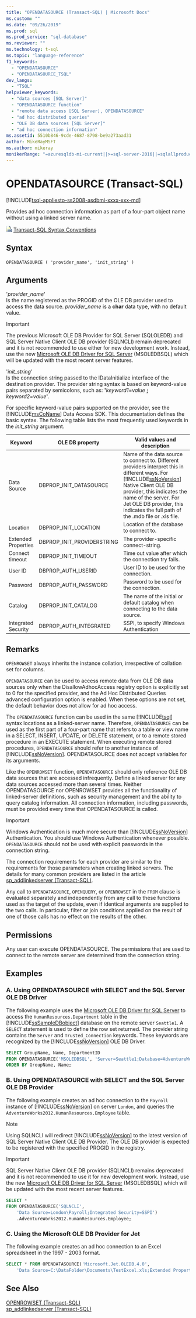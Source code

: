 ```yaml
---
title: "OPENDATASOURCE (Transact-SQL) | Microsoft Docs"
ms.custom: ""
ms.date: "09/26/2019"
ms.prod: sql
ms.prod_service: "sql-database"
ms.reviewer: ""
ms.technology: t-sql
ms.topic: "language-reference"
f1_keywords: 
  - "OPENDATASOURCE"
  - "OPENDATASOURCE_TSQL"
dev_langs: 
  - "TSQL"
helpviewer_keywords: 
  - "data sources [SQL Server]"
  - "OPENDATASOURCE function"
  - "remote data access [SQL Server], OPENDATASOURCE"
  - "ad hoc distributed queries"
  - "OLE DB data sources [SQL Server]"
  - "ad hoc connection information"
ms.assetid: 5510b846-9cde-4687-8798-be9a273aad31
author: MikeRayMSFT
ms.author: mikeray
monikerRange: "=azuresqldb-mi-current||>=sql-server-2016||=sqlallproducts-allversions||>=sql-server-linux-2017"
---
```

# OPENDATASOURCE (Transact-SQL)
[!INCLUDE[tsql-appliesto-ss2008-asdbmi-xxxx-xxx-md](../../includes/tsql-appliesto-ss2008-asdbmi-xxxx-xxx-md.md)]

  Provides ad hoc connection information as part of a four-part object name without using a linked server name.  

 ![link icon](../../database-engine/configure-windows/media/topic-link.gif "link icon") [Transact-SQL Syntax Conventions](../../t-sql/language-elements/transact-sql-syntax-conventions-transact-sql.md)  
  
## Syntax  
  
```  
OPENDATASOURCE ( 'provider_name', 'init_string' )  
```  
  
## Arguments  
 '*provider_name*'  
 Is the name registered as the PROGID of the OLE DB provider used to access the data source. *provider_name* is a **char** data type, with no default value.  

 > [!IMPORTANT]
 > The previous Microsoft OLE DB Provider for SQL Server (SQLOLEDB) and SQL Server Native Client OLE DB provider (SQLNCLI) remain deprecated and it is not recommended to use either for new development work. Instead, use the new [Microsoft OLE DB Driver for SQL Server](../../connect/oledb/oledb-driver-for-sql-server.md) (MSOLEDBSQL) which will be updated with the most recent server features.
 
 '*init_string*'  
 Is the connection string passed to the IDataInitialize interface of the destination provider. The provider string syntax is based on keyword-value pairs separated by semicolons, such as: **'**_keyword1_=_value_ **;** _keyword2_=_value_**'**.  
  
 For specific keyword-value pairs supported on the provider, see the [!INCLUDE[msCoName](../../includes/msconame-md.md)] Data Access SDK. This documentation defines the basic syntax. The following table lists the most frequently used keywords in the *init_string* argument.  
  
|Keyword|OLE DB property|Valid values and description|  
|-------------|---------------------|----------------------------------|  
|Data Source|DBPROP_INIT_DATASOURCE|Name of the data source to connect to. Different providers interpret this in different ways. For [!INCLUDE[ssNoVersion](../../includes/ssnoversion-md.md)] Native Client OLE DB provider, this indicates the name of the server. For Jet OLE DB provider, this indicates the full path of the .mdb file or .xls file.|  
|Location|DBPROP_INIT_LOCATION|Location of the database to connect to.|  
|Extended Properties|DBPROP_INIT_PROVIDERSTRING|The provider-specific connect-string.|  
|Connect timeout|DBPROP_INIT_TIMEOUT|Time out value after which the connection try fails.|  
|User ID|DBPROP_AUTH_USERID|User ID to be used for the connection.|  
|Password|DBPROP_AUTH_PASSWORD|Password to be used for the connection.|  
|Catalog|DBPROP_INIT_CATALOG|The name of the initial or default catalog when connecting to the data source.|  
|Integrated Security|DBPROP_AUTH_INTEGRATED|SSPI, to specify Windows Authentication|  
  
## Remarks  
`OPENROWSET` always inherits the instance collation, irrespective of collation set for columns.

`OPENDATASOURCE` can be used to access remote data from OLE DB data sources only when the DisallowAdhocAccess registry option is explicitly set to 0 for the specified provider, and the Ad Hoc Distributed Queries advanced configuration option is enabled. When these options are not set, the default behavior does not allow for ad hoc access.  
  
The `OPENDATASOURCE` function can be used in the same [!INCLUDE[tsql](../../includes/tsql-md.md)] syntax locations as a linked-server name. Therefore, `OPENDATASOURCE` can be used as the first part of a four-part name that refers to a table or view name in a SELECT, INSERT, UPDATE, or DELETE statement, or to a remote stored procedure in an EXECUTE statement. When executing remote stored procedures, `OPENDATASOURCE` should refer to another instance of [!INCLUDE[ssNoVersion](../../includes/ssnoversion-md.md)]. OPENDATASOURCE does not accept variables for its arguments.  
  
Like the `OPENROWSET` function, `OPENDATASOURCE` should only reference OLE DB data sources that are accessed infrequently. Define a linked server for any data sources accessed more than several times. Neither OPENDATASOURCE nor OPENROWSET provides all the functionality of linked-server definitions, such as security management and the ability to query catalog information. All connection information, including passwords, must be provided every time that OPENDATASOURCE is called.  
  
> [!IMPORTANT]  
> Windows Authentication is much more secure than [!INCLUDE[ssNoVersion](../../includes/ssnoversion-md.md)] Authentication. You should use Windows Authentication whenever possible. `OPENDATASOURCE` should not be used with explicit passwords in the connection string.  
  
The connection requirements for each provider are similar to the requirements for those parameters when creating linked servers. The details for many common providers are listed in the article [sp_addlinkedserver &#40;Transact-SQL&#41;](../../relational-databases/system-stored-procedures/sp-addlinkedserver-transact-sql.md).  
  
Any call to `OPENDATASOURCE`, `OPENQUERY`, or `OPENROWSET` in the `FROM` clause is evaluated separately and independently from any call to these functions used as the target of the update, even if identical arguments are supplied to the two calls. In particular, filter or join conditions applied on the result of one of those calls has no effect on the results of the other.  
  
## Permissions  
 Any user can execute OPENDATASOURCE. The permissions that are used to connect to the remote server are determined from the connection string.  
  
## Examples  

### A. Using OPENDATASOURCE with SELECT and the SQL Server OLE DB Driver  
 The following example uses the [Microsoft OLE DB Driver for SQL Server](../../connect/oledb/oledb-driver-for-sql-server.md) to access the `HumanResources.Department` table in the [!INCLUDE[ssSampleDBobject](../../includes/sssampledbobject-md.md)] database on the remote server `Seattle1`. 
 A `SELECT` statement is used to define the row set returned. The provider string contains the `Server` and `Trusted_Connection` keywords. These keywords are recognized by the [!INCLUDE[ssNoVersion](../../includes/ssnoversion-md.md)] OLE DB Driver.  
  
```sql  
SELECT GroupName, Name, DepartmentID  
FROM OPENDATASOURCE('MSOLEDBSQL', 'Server=Seattle1;Database=AdventureWorks2016;TrustServerCertificate=Yes;Trusted_Connection=Yes;').HumanResources.Department  
ORDER BY GroupName, Name;  
``` 

### B. Using OPENDATASOURCE with SELECT and the SQL Server OLE DB Provider  
The following example creates an ad hoc connection to the `Payroll` instance of [!INCLUDE[ssNoVersion](../../includes/ssnoversion-md.md)] on server `London`, and queries the `AdventureWorks2012.HumanResources.Employee` table. 

> [!NOTE] 
> Using SQLNCLI will redirect [!INCLUDE[ssNoVersion](../../includes/ssnoversion-md.md)] to the latest version of SQL Server Native Client OLE DB Provider. The OLE DB provider is expected to be registered with the specified PROGID in the registry. 

> [!IMPORTANT]  
> SQL Server Native Client OLE DB provider (SQLNCLI) remains deprecated and it is not recommended to use it for new development work. Instead, use the new [Microsoft OLE DB Driver for SQL Server](../../connect/oledb/oledb-driver-for-sql-server.md) (MSOLEDBSQL) which will be updated with the most recent server features.
  
```sql  
SELECT *  
FROM OPENDATASOURCE('SQLNCLI',  
    'Data Source=London\Payroll;Integrated Security=SSPI')  
    .AdventureWorks2012.HumanResources.Employee;  
```  

### C. Using the Microsoft OLE DB Provider for Jet   
 The following example creates an ad hoc connection to an Excel spreadsheet in the 1997 - 2003 format.  
  
```sql  
SELECT * FROM OPENDATASOURCE('Microsoft.Jet.OLEDB.4.0',  
	'Data Source=C:\DataFolder\Documents\TestExcel.xls;Extended Properties=EXCEL 5.0')...[Sheet1$] ;  
```  
  
## See Also  
 [OPENROWSET &#40;Transact-SQL&#41;](../../t-sql/functions/openrowset-transact-sql.md)   
 [sp_addlinkedserver &#40;Transact-SQL&#41;](../../relational-databases/system-stored-procedures/sp-addlinkedserver-transact-sql.md)  
  

